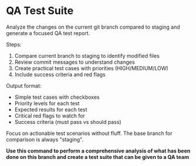 # QA Test Suite

Analyze the changes on the current git branch compared to staging and generate a focused QA test report.

Steps:
1. Compare current branch to staging to identify modified files
2. Review commit messages to understand changes
3. Create practical test cases with priorities (HIGH/MEDIUM/LOW)
4. Include success criteria and red flags

Output format:
- Simple test cases with checkboxes
- Priority levels for each test
- Expected results for each test
- Critical red flags to watch for
- Success criteria (must pass vs should pass)

Focus on actionable test scenarios without fluff. The base branch for comparison is always "staging".

**Use this command to perform a comprehensive analysis of what has been done on this branch and create a test suite that can be given to a QA team**
